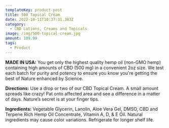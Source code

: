 ```yaml
---
templateKey: product-post
title: 500 Topical Cream
date: 2022-10-11T10:37:31.303Z
category:
  - CBD Lotions, Creams and Topicals
image: /img/500-topical-cream.jpg
amount: 109.99
tags:
  - Product
---
```

**MADE IN USA:** You get only the highest quality hemp oil (non-GMO hemp) containing high amounts of CBD (500 mg) in a convenient 2oz size. We test each batch for purity and potency to ensure you know you're getting the best of Nature enhanced by Science.

**Directions:** Use a drop or two of our CBD Topical Cream. A small amount spreads like crazy! Pat onto affected area and see a difference in a matter of days. Nature’s secret is at your finger tips.

**Ingredients:** Vegetable Glycerin, Lanolin, Aloe Vera Gel, DMSO, CBD and Terpene Rich Hemp Oil Concentrate, Vitamin A, D, & E Oil. Natural ingredients may cause color variations. Refrigerate for longer shelf life.